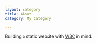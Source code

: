 ```yaml
---
layout: category
title: About 
category: My Category

---
```



Building a static website with [W3C](http://w3.org/standards/) in mind.

